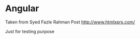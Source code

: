 Angular
=======

Taken from Syed Fazle Rahman Post http://www.htmlxprs.com/

Just for testing purpose
